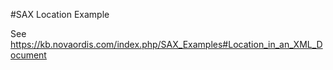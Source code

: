#SAX Location Example

See https://kb.novaordis.com/index.php/SAX_Examples#Location_in_an_XML_Document




